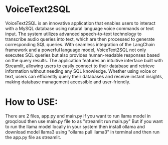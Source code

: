 # VoiceText2SQL
 VoiceText2SQL is an innovative application that enables users to interact with a MySQL database using natural language voice commands or text input. The system utilizes advanced speech-to-text technology to transcribe audio queries into text, which are then processed to generate corresponding SQL queries.  With seamless integration of the LangChain framework and a powerful language model, VoiceText2SQL not only executes SQL queries but also provides human-readable responses based on the query results. The application features an intuitive interface built with Streamlit, allowing users to easily connect to their database and retrieve information without needing any SQL knowledge. Whether using voice or text, users can efficiently query their databases and receive instant insights, making database management accessible and user-friendly.


# How to USE:

There are 2 files, app.py and main.py if you want to run llama model in groqcloud then use main.py file to as "streamlit run main.py"
But if you want to run the llama model locally in your system then install ollama and download model llama3 using "ollama pull llama3" in terminal and then run the app.py file as streamlit.
